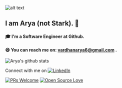 

<!--
**arya062000/arya062000** is a ✨ _special_ ✨ repository because its `README.md` (this file) appears on your GitHub profile.

Here are some ideas to get you started:

- 🔭 I’m currently working on ...
- 🌱 I’m currently learning ...
- 👯 I’m looking to collaborate on ...
- 🤔 I’m looking for help with ...
- 💬 Ask me about ...
- 📫 How to reach me: ...
- 😄 Pronouns: ...
- ⚡ Fun fact: ...
-->
![alt text](https://github.blog/wp-content/uploads/2014/05/db213bb4-d22e-11e3-8549-ea607b77ad7c.png?resize=1000%2C576)
## I am Arya (not Stark). 👧


#### 🎓 I'm a Software Engineer at Github. 
#### 😄 You can reach me on: vardhanarya6@gmail.com .

![Arya's github stats](https://github-readme-stats.vercel.app/api?username=arya062000&show_icons=true&theme=dracula)


Connect with me on [![LinkedIn](https://img.shields.io/static/v1.svg?label=Connect&message=@aryavardhanprasad&color=blue&logo=linkedin&labelColor=purple&style=social)](https://www.linkedin.com/in/arya-vardhan-prasad-195474152/)

[![PRs Welcome](https://img.shields.io/badge/PRs-welcome-brightgreen.svg?style=flat&logo=github)](https://github.com/arya062000/)  [![Open Source Love](https://badges.frapsoft.com/os/v2/open-source.svg?v=103)](https://github.com/arya062000/)

